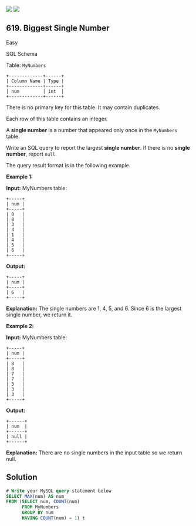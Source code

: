 [![](https://img.shields.io/github/stars/javadev/LeetCode-in-Kotlin?label=Stars&style=flat-square)](https://github.com/javadev/LeetCode-in-Kotlin)
[![](https://img.shields.io/github/forks/javadev/LeetCode-in-Kotlin?label=Fork%20me%20on%20GitHub%20&style=flat-square)](https://github.com/javadev/LeetCode-in-Kotlin/fork)

## 619\. Biggest Single Number

Easy

SQL Schema

Table: `MyNumbers`

    +-------------+------+ 
    | Column Name | Type | 
    +-------------+------+ 
    | num         | int  |
    +-------------+------+ 

There is no primary key for this table. It may contain duplicates.

Each row of this table contains an integer.

A **single number** is a number that appeared only once in the `MyNumbers` table.

Write an SQL query to report the largest **single number**. If there is no **single number**, report `null`.

The query result format is in the following example.

**Example 1:**

**Input:** MyNumbers table: 

    +-----+ 
    | num | 
    +-----+ 
    | 8   | 
    | 8   | 
    | 3   | 
    | 3   | 
    | 1   | 
    | 4   | 
    | 5   | 
    | 6   | 
    +-----+

**Output:** 

    +-----+ 
    | num | 
    +-----+ 
    | 6   | 
    +-----+

**Explanation:** The single numbers are 1, 4, 5, and 6. Since 6 is the largest single number, we return it.

**Example 2:**

**Input:** MyNumbers table: 

    +-----+ 
    | num | 
    +-----+ 
    | 8   | 
    | 8   | 
    | 7   | 
    | 7   | 
    | 3   | 
    | 3   | 
    | 3   | 
    +-----+

**Output:** 

    +------+ 
    | num  | 
    +------+ 
    | null | 
    +------+

**Explanation:** There are no single numbers in the input table so we return null.

## Solution

```sql
# Write your MySQL query statement below
SELECT MAX(num) AS num
FROM (SELECT num, COUNT(num)
      FROM MyNumbers
      GROUP BY num
      HAVING COUNT(num) = 1) t
```